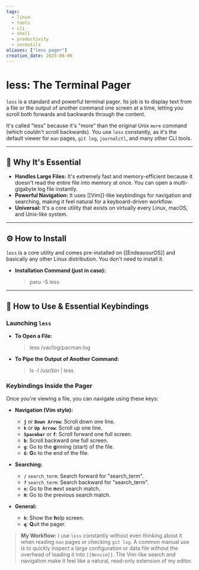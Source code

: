 ```yaml
---
tags:
  - linux
  - tools
  - cli
  - shell
  - productivity
  - coreutils
aliases: ["less pager"]
creation_date: 2025-08-06
---
```


# less: The Terminal Pager

`less` is a standard and powerful terminal pager. Its job is to display text from a file or the output of another command one screen at a time, letting you scroll both forwards and backwards through the content.

It's called "less" because it's "more" than the original Unix `more` command (which couldn't scroll backwards). You use `less` constantly, as it's the default viewer for `man` pages, `git log`, `journalctl`, and many other CLI tools.

---
## 🤔 Why It's Essential
- **Handles Large Files:** It's extremely fast and memory-efficient because it doesn't read the entire file into memory at once. You can open a multi-gigabyte log file instantly.
- **Powerful Navigation:** It uses [[Vim]]-like keybindings for navigation and searching, making it feel natural for a keyboard-driven workflow.
- **Universal:** It's a core utility that exists on virtually every Linux, macOS, and Unix-like system.

---
## ⚙️ How to Install
`less` is a core utility and comes pre-installed on [[EndeavourOS]] and basically any other Linux distribution. You don't need to install it.

- **Installation Command (just in case):**
  > paru -S less

---
## 🚀 How to Use & Essential Keybindings

### Launching `less`
- **To Open a File:**
  > less /var/log/pacman.log

- **To Pipe the Output of Another Command:**
  > ls -l /usr/bin | less

### Keybindings Inside the Pager
Once you're viewing a file, you can navigate using these keys:

-   **Navigation (Vim style):**
    -   **`j`** or **`Down Arrow`**: Scroll down one line.
    -   **`k`** or **`Up Arrow`**: Scroll up one line.
    -   **`Spacebar`** or **`f`**: Scroll forward one full screen.
    -   **`b`**: Scroll backward one full screen.
    -   **`g`**: Go to the **g**inning (start) of the file.
    -   **`G`**: **G**o to the end of the file.

-   **Searching:**
    -   **`/`** `search_term`: Search forward for "search_term".
    -   **`?`** `search_term`: Search backward for "search_term".
    -   **`n`**: Go to the **n**ext search match.
    -   **`N`**: Go to the previous search match.

-   **General:**
    -   **`h`**: Show the **h**elp screen.
    -   **`q`**: **Q**uit the pager.

> **My Workflow:** I use `less` constantly without even thinking about it when reading `man` pages or checking `git log`. A common manual use is to quickly inspect a large configuration or data file without the overhead of loading it into `[[Neovim]]`. The Vim-like search and navigation make it feel like a natural, read-only extension of my editor.